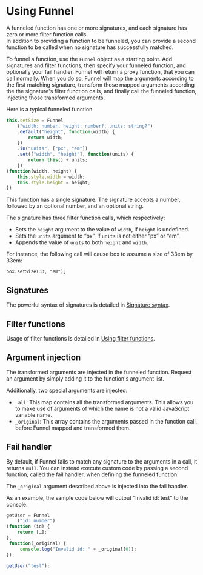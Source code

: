 # Using Funnel

A funneled function has one or more signatures, and each signature has zero or more filter function calls.  
In addition to providing a function to be funneled, you can provide a second function to be called when no signature has successfully matched.

To funnel a function, use the `Funnel` object as a starting point. Add signatures and filter functions, then specify your funneled function, and optionally your fail handler. Funnel will return a proxy function, that you can call normally. When you do so, Funnel will map the arguments according to the first matching signature, transform those mapped arguments according the the signature's filter function calls, and finally call the funneled function, injecting those transformed arguments.

Here is a typical funneled function.

```javascript
this.setSize = Funnel
	("width: number, height: number?, units: string?")
	.default("height", function(width) {
		return width;
	})
	.in("units", ["px", "em"])
	.set(["width", "height"], function(units) {
		return this() + units;
	})
(function(width, height) {
	this.style.width = width;
	this.style.height = height;
})
```

This function has a single signature. The signature accepts a number, followed by an optional number, and an optional string.

The signature has three filter function calls, which respectively:

- Sets the `height` argument to the value of `width`, if `height` is undefined.
- Sets the `units` argument to “px”, if `units` is not either “px” or “em”.
- Appends the value of `units` to both `height` and `width`.

For instance, the following call will cause box to assume a size of 33em by 33em:

	box.setSize(33, "em");

## Signatures

The powerful syntax of signatures is detailed in [Signature syntax](Signature%20syntax.md).

## Filter functions

Usage of filter functions is detailed in [Using filter functions](Using%20filter%20functions.md).

## Argument injection

The transformed arguments are injected in the funneled function. Request an argument by simply adding it to the function's argument list.

Additionally, two special arguments are injected:

- `_all`: This map contains all the transformed arguments. This allows you to make use of arguments of which the name is not a valid JavaScript variable name.
- `_original`: This array contains the arguments passed in the function call, before Funnel mapped and transformed them.

## Fail handler

By default, if Funnel fails to match any signature to the arguments in a call, it returns `null`. You can instead execute custom code by passing a second function, called the fail handler, when defining the funneled function.

The `_original` argument described above is injected into the fail handler.

As an example, the sample code below will output “Invalid id: test” to the console.

```javascript
getUser = Funnel
	("id: number")
(function (id) {
	return […];
},
 function(_original) {
	 console.log("Invalid id: " + _original[0]);
});

getUser("test");
```
